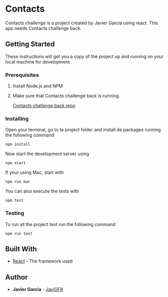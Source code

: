 # Contacts

Contacts challenge is a project created by Javier Garcia using react. This app needs Contacts challenge back.

## Getting Started

These instructions will get you a copy of the project up and running on your local machine for development.

### Prerequisites

1. Install Node.js and NPM

2. Make sure that Contacts challenge back is running.

   [Contacts challenge back repo](https://github.com/JaviGF8/contacts-back)

### Installing

Open your terminal, go to te project folder and install de packages running the following command

```
npm install
```

Now start the development server using

```
npm start
```

If your using Mac, start with

```
npm run mac
```

You can also execute the tests with

```
npm test
```

### Testing

To run all the project test run the following command

```
npm run test
```

## Built With

* [React](https://facebook.github.io/react/docs/getting-started) - The framework used

## Author

- **Javier Garcia** - [JaviGF8](https://github.com/JaviGF8)
